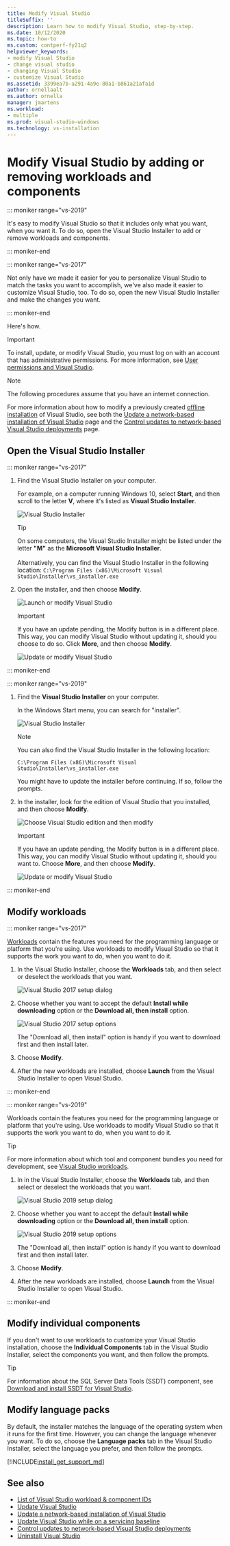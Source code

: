```yaml
---
title: Modify Visual Studio
titleSuffix: ''
description: Learn how to modify Visual Studio, step-by-step.
ms.date: 10/12/2020
ms.topic: how-to
ms.custom: contperf-fy21q2
helpviewer_keywords:
- modify Visual Studio
- change visual studio
- changing Visual Studio
- customize Visual Studio
ms.assetid: 3399ea7b-a291-4a9e-80a1-b861a21afa1d
author: ornellaalt
ms.author: ornella
manager: jmartens
ms.workload:
- multiple
ms.prod: visual-studio-windows
ms.technology: vs-installation
---
```

# Modify Visual Studio by adding or removing workloads and components

::: moniker range="vs-2019"

It's easy to modify Visual Studio so that it includes only what you want, when you want it. To do so, open the Visual Studio Installer to add or remove workloads and components.

::: moniker-end

::: moniker range="vs-2017"

Not only have we made it easier for you to personalize Visual Studio to match the tasks you want to accomplish, we've also made it easier to customize Visual Studio, too. To do so, open the new Visual Studio Installer and make the changes you want.

::: moniker-end

Here's how.

>[!IMPORTANT]
>To install, update, or modify Visual Studio, you must log on with an account that has administrative permissions. For more information, see [User permissions and Visual Studio](../ide/user-permissions-and-visual-studio.md).

>[!NOTE]
> The following procedures assume that you have an internet connection.
>
> For more information about how to modify a previously created [offline installation](create-an-offline-installation-of-visual-studio.md) of Visual Studio, see both the [Update a network-based installation of Visual Studio](update-a-network-installation-of-visual-studio.md) page and the [Control updates to network-based Visual Studio deployments](controlling-updates-to-visual-studio-deployments.md) page.

## Open the Visual Studio Installer

::: moniker range="vs-2017"

1. Find the Visual Studio Installer on your computer.

     For example, on a computer running Windows 10, select **Start**, and then scroll to the letter **V**, where it's listed as **Visual Studio Installer**.

     ![Visual Studio Installer](media/locate-the-visual-studio-installer.png "Locate the Microsoft Visual Studio Installer")

     >[!TIP]
     >On some computers, the Visual Studio Installer might be listed under the letter **"M"** as the **Microsoft Visual Studio Installer**.<br/><br/> Alternatively, you can find the Visual Studio Installer in the following location: `C:\Program Files (x86)\Microsoft Visual Studio\Installer\vs_installer.exe`

1. Open the installer, and then choose **Modify**.

     ![Launch or modify Visual Studio](media/modify-visual-studio.png "Modify Visual Studio 2017")

     > [!IMPORTANT]
     > If you have an update pending, the Modify button is in a different place. This way, you can modify Visual Studio without updating it, should you choose to do so. Click **More**, and then choose **Modify**.
     >
     > ![Update or modify Visual Studio](media/modify-or-update-visual-studio.png "Update or modify Visual Studio 2017")

::: moniker-end

::: moniker range="vs-2019"

1. Find the **Visual Studio Installer** on your computer.

     In the Windows Start menu, you can search for "installer".

     ![Visual Studio Installer](media/vs-2019/visual-studio-installer.png "Search for the Visual Studio Installer")

     > [!NOTE]
     > You can also find the Visual Studio Installer in the following location:
     >
     > `C:\Program Files (x86)\Microsoft Visual Studio\Installer\vs_installer.exe`

    You might have to update the installer before continuing. If so, follow the prompts.

1. In the installer, look for the edition of Visual Studio that you installed, and then choose **Modify**.

     ![Choose Visual Studio edition and then modify](media/vs-2019/vs-installer-modify.png "Choose Visual Studio 2019 edition and then modify")

     > [!IMPORTANT]
     > If you have an update pending, the Modify button is in a different place. This way, you can modify Visual Studio without updating it, should you want to. Choose **More**, and then choose **Modify**.
     >
     > ![Update or modify Visual Studio](media/vs-2019/modify-update-visual-studio.png "Update or modify Visual Studio 2019")

::: moniker-end

## Modify workloads

::: moniker range="vs-2017"

 [Workloads](https://visualstudio.microsoft.com/vs/support/selecting-workloads-visual-studio-2017/) contain the features you need for the programming language or platform that you're using. Use workloads to modify Visual Studio so that it supports the work you want to do, when you want to do it.

1. In the Visual Studio Installer, choose the **Workloads** tab, and then select or deselect the workloads that you want.

    ![Visual Studio 2017 setup dialog](media/modify-workloads.png "Choose a workload in Visual Studio 2019")

1. Choose whether you want to accept the default **Install while downloading** option or the **Download all, then install** option.

    ![Visual Studio 2017 setup options](media/vs-2019/vs-installer-choose-install-or-download.png "Choose to install while downloading or to download first and install later")

    The "Download all, then install" option is handy if you want to download first and then install later.

1. Choose **Modify**.

1. After the new workloads are installed, choose **Launch** from the Visual Studio Installer to open Visual Studio.

::: moniker-end

::: moniker range="vs-2019"

 Workloads contain the features you need for the programming language or platform that you're using. Use workloads to modify Visual Studio so that it supports the work you want to do, when you want to do it.

 > [!TIP]
>For more information about which tool and component bundles you need for development, see [Visual Studio workloads](https://visualstudio.microsoft.com/vs/#workloads).

1. In in the Visual Studio Installer, choose the **Workloads** tab, and then select or deselect the workloads that you want.

    ![Visual Studio 2019 setup dialog](media/vs-2019/vs-installer-modify-workloads.png "Choose a workload in Visual Studio 2019")

1. Choose whether you want to accept the default **Install while downloading** option or the **Download all, then install** option.

    ![Visual Studio 2019 setup options](media/vs-2019/vs-installer-choose-install-or-download.png "Choose to install while downloading or to download first and install later")

    The "Download all, then install" option is handy if you want to download first and then install later.

1. Choose **Modify**.

1. After the new workloads are installed, choose **Launch** from the Visual Studio Installer to open Visual Studio.

::: moniker-end

## Modify individual components

If you don't want to use workloads to customize your Visual Studio installation, choose the **Individual Components** tab in the Visual Studio Installer, select the components you want, and then follow the prompts.

>[!TIP]
> For information about the SQL Server Data Tools (SSDT) component, see [Download and install SSDT for Visual Studio](/sql/ssdt/download-sql-server-data-tools-ssdt?view=sql-server-ver15&preserve-view=true).

## Modify language packs

By default, the installer matches the language of the operating system when it runs for the first time. However, you can change the language whenever you want. To do so, choose the **Language packs** tab in the Visual Studio Installer, select the language you prefer, and then follow the prompts.

[!INCLUDE[install_get_support_md](includes/install_get_support_md.md)]

## See also

* [List of Visual Studio workload & component IDs](workload-and-component-ids.md)
* [Update Visual Studio](update-visual-studio.md)
* [Update a network-based installation of Visual Studio](update-a-network-installation-of-visual-studio.md)
* [Update Visual Studio while on a servicing baseline](update-servicing-baseline.md)
* [Control updates to network-based Visual Studio deployments](controlling-updates-to-visual-studio-deployments.md)
* [Uninstall Visual Studio](uninstall-visual-studio.md)
